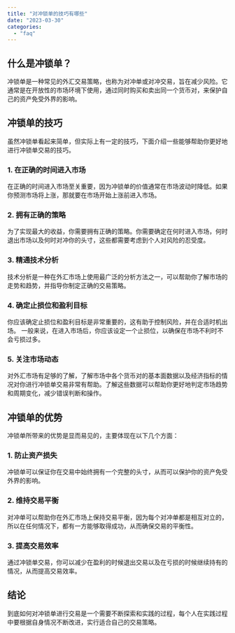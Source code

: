 ```yaml
---
title: "对冲锁单的技巧有哪些"
date: "2023-03-30"
categories: 
  - "faq"
---
```


## 什么是冲锁单？

冲锁单是一种常见的外汇交易策略，也称为对冲单或对冲交易，旨在减少风险。它通常是在开放性的市场环境下使用，通过同时购买和卖出同一个货币对，来保护自己的资产免受外界的影响。

## 冲锁单的技巧

虽然冲锁单看起来简单，但实际上有一定的技巧，下面介绍一些能够帮助你更好地进行冲锁单交易的技巧。

### 1\. 在正确的时间进入市场

在正确的时间进入市场至关重要，因为冲锁单的价值通常在市场波动时降低。如果你预测市场将上涨，那就要在市场开始上涨前进入市场。

### 2\. 拥有正确的策略

为了实现最大的收益，你需要拥有正确的策略。你需要确定在何时进入市场，何时退出市场以及何时对冲你的头寸，这些都需要考虑到个人对风险的忍受度。

### 3\. 精通技术分析

技术分析是一种在外汇市场上使用最广泛的分析方法之一，可以帮助你了解市场的走势和趋势，并指导你制定正确的交易策略。

### 4\. 确定止损位和盈利目标

你应该确定止损位和盈利目标是非常重要的，这有助于控制风险，并在合适时机出场。 一般来说，在进入市场后，你应该设定一个止损位，以确保在市场不利时不会亏损过多。

### 5\. 关注市场动态

对外汇市场有足够的了解，了解市场中各个货币对的基本面数据以及经济指标的情况对你进行冲锁单交易非常有帮助。了解这些数据可以帮助你更好地判定市场趋势和周期变化，减少错误判断和操作。

## 冲锁单的优势

冲锁单所带来的优势是显而易见的，主要体现在以下几个方面：

### 1\. 防止资产损失

冲锁单可以保证你在交易中始终拥有一个完整的头寸，从而可以保护你的资产免受外界的影响。

### 2\. 维持交易平衡

对冲单可以帮助你在外汇市场上保持交易平衡，因为每个对冲单都是相互对立的，所以在任何情况下，都有一方能够取得成功，从而确保交易的平衡性。

### 3\. 提高交易效率

通过冲锁单交易，你可以减少在盈利的时候退出交易以及在亏损的时候继续持有的情况，从而提高交易效率。

## 结论

到底如何对冲锁单进行交易是一个需要不断探索和实践的过程，每个人在实践过程中要根据自身情况不断改进，实行适合自己的交易策略。
